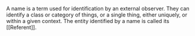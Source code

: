 A name is a term used for identification by an external observer. They can identify a class or category of things, or a single thing, either uniquely, or within a given context. The entity identified by a name is called its [[Referent]].